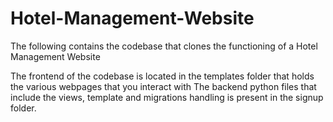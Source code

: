 # Hotel-Management-Website
The following contains the codebase that clones the functioning of a Hotel Management Website

The frontend of the codebase is located in the templates folder that holds the various webpages that you interact with
The backend python files that include the views, template and migrations handling is present in the signup folder. 


